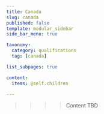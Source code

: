 ```yaml
---
title: Canada
slug: canada
published: false
template: modular_sidebar
side_bar_menu: true

taxonomy:
  category: qualifications
  tag: [canada]

list_subpages: true

content:
  items: @self.children

---
```


>>>> Content TBD
